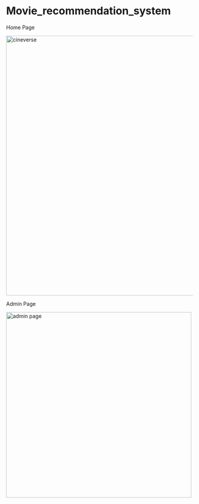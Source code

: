 # Movie_recommendation_system
Home Page

<img width="700" alt="cineverse" src="https://github.com/pradyumnagnaik/Movie_recommendation_system/assets/135484402/69da4be2-5314-4d67-b512-4f08b483a7f1">

Admin Page

<img width="500" alt="admin page" src="https://github.com/pradyumnagnaik/Movie_recommendation_system/assets/135484402/ee9595e0-473c-4722-9d8d-5505d187fe8e">
